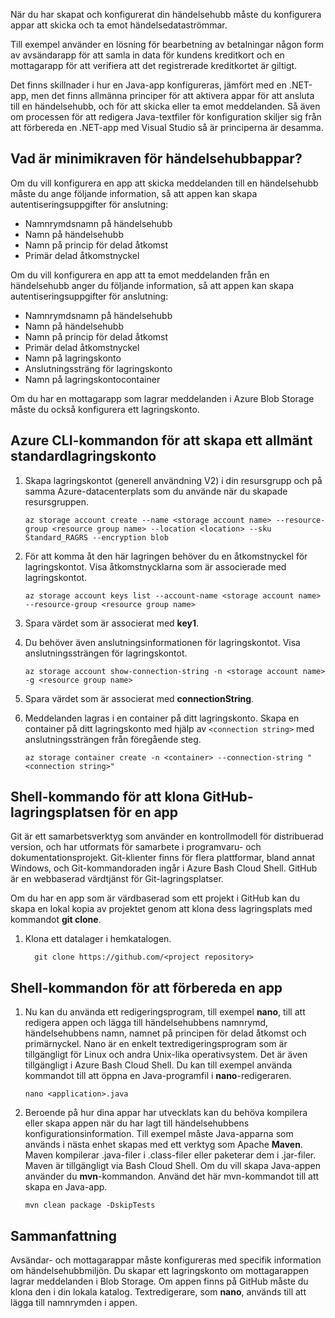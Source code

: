 När du har skapat och konfigurerat din händelsehubb måste du konfigurera appar att skicka och ta emot händelsedataströmmar.

Till exempel använder en lösning för bearbetning av betalningar någon form av avsändarapp för att samla in data för kundens kreditkort och en mottagarapp för att verifiera att det registrerade kreditkortet är giltigt.

Det finns skillnader i hur en Java-app konfigureras, jämfört med en .NET-app, men det finns allmänna principer för att aktivera appar för att ansluta till en händelsehubb, och för att skicka eller ta emot meddelanden. Så även om processen för att redigera Java-textfiler för konfiguration skiljer sig från att förbereda en .NET-app med Visual Studio så är principerna är desamma.

## <a name="what-are-the-minimum-event-hub-application-requirements"></a>Vad är minimikraven för händelsehubbappar?

Om du vill konfigurera en app att skicka meddelanden till en händelsehubb måste du ange följande information, så att appen kan skapa autentiseringsuppgifter för anslutning:

- Namnrymdsnamn på händelsehubb
- Namn på händelsehubb
- Namn på princip för delad åtkomst
- Primär delad åtkomstnyckel

Om du vill konfigurera en app att ta emot meddelanden från en händelsehubb anger du följande information, så att appen kan skapa autentiseringsuppgifter för anslutning:

- Namnrymdsnamn på händelsehubb
- Namn på händelsehubb
- Namn på princip för delad åtkomst
- Primär delad åtkomstnyckel
- Namn på lagringskonto
- Anslutningssträng för lagringskonto
- Namn på lagringskontocontainer

Om du har en mottagarapp som lagrar meddelanden i Azure Blob Storage måste du också konfigurera ett lagringskonto.

## <a name="the-azure-cli-commands-for-creating-a-general-purpose-standard-storage-account"></a>Azure CLI-kommandon för att skapa ett allmänt standardlagringskonto

1. Skapa lagringskontot (generell användning V2) i din resursgrupp och på samma Azure-datacenterplats som du använde när du skapade resursgruppen.

    ```azurecli
    az storage account create --name <storage account name> --resource-group <resource group name> --location <location> --sku Standard_RAGRS --encryption blob
    ```
2. För att komma åt den här lagringen behöver du en åtkomstnyckel för lagringskontot. Visa åtkomstnycklarna som är associerade med lagringskontot.

    ```azurecli
    az storage account keys list --account-name <storage account name> --resource-group <resource group name>
    ```
3. Spara värdet som är associerat med **key1**.
4. Du behöver även anslutningsinformationen för lagringskontot. Visa anslutningssträngen för lagringskontot.

    ```azurecli
    az storage account show-connection-string -n <storage account name> -g <resource group name>
    ```
5. Spara värdet som är associerat med **connectionString**.
6. Meddelanden lagras i en container på ditt lagringskonto. Skapa en container på ditt lagringskonto med hjälp av `<connection string>` med anslutningssträngen från föregående steg.

    ```azurecli
    az storage container create -n <container> --connection-string "<connection string>"
    ```

## <a name="shell-command-for-cloning-an-application-github-repository"></a>Shell-kommando för att klona GitHub-lagringsplatsen för en app

Git är ett samarbetsverktyg som använder en kontrollmodell för distribuerad version, och har utformats för samarbete i programvaru- och dokumentationsprojekt. Git-klienter finns för flera plattformar, bland annat Windows, och Git-kommandoraden ingår i Azure Bash Cloud Shell. GitHub är en webbaserad värdtjänst för Git-lagringsplatser. 

Om du har en app som är värdbaserad som ett projekt i GitHub kan du skapa en lokal kopia av projektet genom att klona dess lagringsplats med kommandot **git clone**.

1. Klona ett datalager i hemkatalogen.

    ```azurecli
      git clone https://github.com/<project repository>
    ```

## <a name="shell-commands-for-preparing-an-application"></a>Shell-kommandon för att förbereda en app

1. Nu kan du använda ett redigeringsprogram, till exempel **nano**, till att redigera appen och lägga till händelsehubbens namnrymd, händelsehubbens namn, namnet på principen för delad åtkomst och primärnyckel. Nano är en enkelt textredigeringsprogram som är tillgängligt för Linux och andra Unix-lika operativsystem. Det är även tillgängligt i Azure Bash Cloud Shell. Du kan till exempel använda kommandot till att öppna en Java-programfil i **nano**-redigeraren.

    ```azurecli
    nano <application>.java
    ```

1. Beroende på hur dina appar har utvecklats kan du behöva kompilera eller skapa appen när du har lagt till händelsehubbens konfigurationsinformation. Till exempel måste Java-apparna som används i nästa enhet skapas med ett verktyg som Apache **Maven**. Maven kompilerar .java-filer i .class-filer eller paketerar dem i .jar-filer. Maven är tillgängligt via Bash Cloud Shell. Om du vill skapa Java-appen använder du **mvn**-kommandon. Använd det här mvn-kommandot till att skapa en Java-app.

    ```azurecli
    mvn clean package -DskipTests
    ```

## <a name="summary"></a>Sammanfattning

Avsändar- och mottagarappar måste konfigureras med specifik information om händelsehubbmiljön. Du skapar ett lagringskonto om mottagarappen lagrar meddelanden i Blob Storage. Om appen finns på GitHub måste du klona den i din lokala katalog. Textredigerare, som **nano**, används till att lägga till namnrymden i appen.
